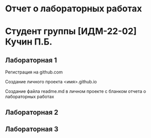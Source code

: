 # Отчет о лабораторных работах
# Студент группы [ИДМ-22-02] Кучин П.Б.

## Лабораторная 1

Регистрация на github.com

Создание личного проекта <имя>.github.io

Создание файла readme.md в личном проекте с бланком отчета о лабораторных работах

## Лабораторная 2
## Лабораторная 3
